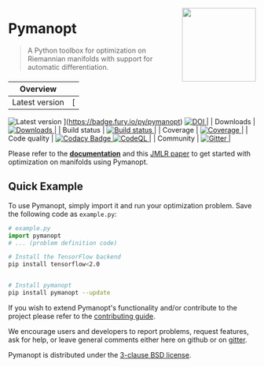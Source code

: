 <a href="https://pymanopt.org"><img src="docs/logo.png?raw=true" width="150" align="right"/></a>

# Pymanopt

> A Python toolbox for optimization on Riemannian manifolds with support for
> automatic differentiation.

| Overview       |                                                                                                                                                                                                                                                                                                                                                                                                                    |
| -------------- | ------------------------------------------------------------------------------------------------------------------------------------------------------------------------------------------------------------------------------------------------------------------------------------------------------------------------------------------------------------------------------------------------------------------ |
| Latest version | [
![Latest version](https://badge.fury.io/py/pymanopt.svg)
](https://badge.fury.io/py/pymanopt) [
![DOI](https://zenodo.org/badge/DOI/10.5281/zenodo.7500014.svg)
](https://doi.org/10.5281/zenodo.7500014)                                                                                                                                                                                                            |
| Downloads      | [
![Downloads](https://static.pepy.tech/personalized-badge/pymanopt?period=total&units=international_system&left_color=grey&right_color=green&left_text=Downloads)
](https://pepy.tech/project/pymanopt)                                                                                                                                                                                                             |
| Build status   | [
![Build status](https://github.com/pymanopt/pymanopt/actions/workflows/run_tests.yml/badge.svg)
](https://github.com/pymanopt/pymanopt/actions/workflows/run_tests.yml)                                                                                                                                                                                                                                            |
| Coverage       | [
![Coverage](https://coveralls.io/repos/github/pymanopt/pymanopt/badge.svg?branch=master)
](https://coveralls.io/github/pymanopt/pymanopt?branch=master)                                                                                                                                                                                                                                                            |
| Code quality   | [
![Codacy Badge](https://app.codacy.com/project/badge/Grade/6de2ef56791d4c3b8eb991f66e250a28)
](https://www.codacy.com/gh/pymanopt/pymanopt/dashboard?utm_source=github.com&utm_medium=referral&utm_content=pymanopt/pymanopt&utm_campaign=Badge_Grade) [
![CodeQL](https://github.com/pymanopt/pymanopt/actions/workflows/codeql.yml/badge.svg)
](https://github.com/pymanopt/pymanopt/actions/workflows/codeql.yml) |
| Community      | [
![Gitter](https://badges.gitter.im/pymanopt/pymanopt.svg)
](https://gitter.im/pymanopt/pymanopt?utm_source=badge&utm_medium=badge&utm_campaign=pr-badge&utm_content=badge)                                                                                                                                                                                                                                         |

Please refer to the **[documentation](https://pymanopt.org/docs/)** and this
[JMLR paper](http://www.jmlr.org/papers/v17/16-177.html) to get started with
optimization on manifolds using Pymanopt.

## Quick Example


To use Pymanopt, simply import it and run your optimization problem. Save the following code as `example.py`:


```python
# example.py
import pymanopt
# ... (problem definition code)
```




```bash
# Install the TensorFlow backend
pip install tensorflow<2.0


# Install pymanopt
pip install pymanopt --update


```

If you wish to extend Pymanopt's functionality and/or contribute to the project
please refer to the [contributing guide](CONTRIBUTING.md).

We encourage users and developers to report problems, request features,
ask for help, or leave general comments either here on github or on
[gitter](https://gitter.im/pymanopt/pymanopt).

Pymanopt is distributed under the [3-clause BSD license](LICENSE).
